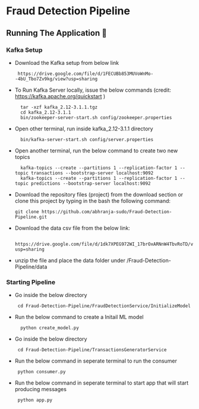 # Fraud Detection Pipeline



## Running The Application 🔌


### Kafka Setup
       
* Download the Kafka setup from below link

       https://drive.google.com/file/d/1FECUBb853MUVoWnMo--4bU_Tbo7Zv9kg/view?usp=sharing

        
* To Run Kafka Server locally, issue the below commands (credit: https://kafka.apache.org/quickstart )

        tar -xzf kafka_2.12-3.1.1.tgz
        cd kafka_2.12-3.1.1
        bin/zookeeper-server-start.sh config/zookeeper.properties
        
* Open other terminal, run inside kafka_2.12-3.1.1 directory

        bin/kafka-server-start.sh config/server.properties
        
        
* Open another terminal, run the below command to create two new topics

        kafka-topics --create --partitions 1 --replication-factor 1 --topic transactions --bootstrap-server localhost:9092
        kafka-topics --create --partitions 1 --replication-factor 1 --topic predictions --bootstrap-server localhost:9092
        
 
 * Download the repository files (project) from the download section or clone this project by typing in the bash the following command:

       git clone https://github.com/abhranja-sudo/Fraud-Detection-Pipeline.git
       
* Download the data csv file from the below link:

       https://drive.google.com/file/d/1dk7XPEG972WI_17brOxARNnW4TbvRoTD/view?usp=sharing 
     
* unzip the file and place the data folder under /Fraud-Detection-Pipeline/data
     
 
        
### Starting Pipeline

* Go inside the below directory

       cd Fraud-Detection-Pipeline/FraudDetectionService/InitializeModel
 
* Run the below command to create a Initail ML model

        python create_model.py

* Go inside the below directory

       cd Fraud-Detection-Pipeline/TransactionsGeneratorService

* Run the below command in seperate terminal to run the consumer

       python consumer.py


* Run the below command in seperate terminal to start app that will start producing messages

       python app.py

